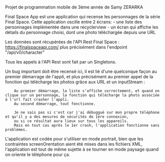 Projet de programmation mobile de 3ème année de Samy ZERARKA

Final Space App est une application qui recense les personnages de la série Final Space.
Cette application oscille entre 2 écrans:
        - une liste des personnages implémentée dans une recyclerview
        - un écran qui affiche les détails du personnage choisi, dont une photo téléchargée depuis une URL
        
Les données sont récupérées de l'API Rest Final Space : https://finalspaceapi.com/
plus précisément dans l'endpoint "/api/v0/character"

Tous les appels à l'API Rest sont fait par un Singletons.

Un bug important doit être recensé ici, il est lié d'une quelconque façon au premier démarrage de l'appli, 
et plus précisément au premier appel de la fonction qui télécharge les photos grâce aux URL et un inputStream :

        Au premier démarrage, la liste s'affiche correctement, et quand on clique sur un personnage, la fonction qui télécharge la photo associée à l'url fait crasher l'appli.
        Au second démarrage, tout fonctionne. 
        
        Je ne sais pas si c'est car j'ai débuggué sur mon propre téléphone et qu'il y a des mesures de sécurités de 1ère connexion,
        ou si ce résultat aura lieux sur tous les appareils.
        Mais en tout cas après le 1er crash, l'application fonctionne sans problèmes.
        
L'application est codée pour s'utiliser en mode portrait, bien que les contraintes screenOrentation aient été mises dans les fichiers XML, 
l'application est tout de même sujette à se tourner en mode paysage quand on oriente le téléphone pour ça.
